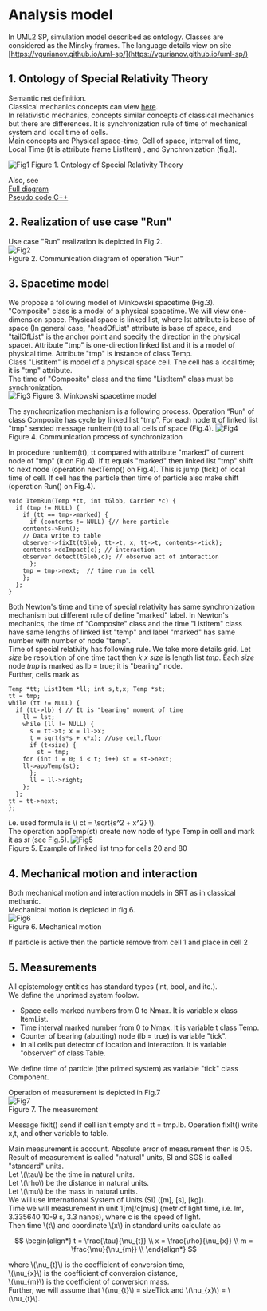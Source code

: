 # Analysis model
In UML2 SP, simulation model described as ontology. Classes are considered as the Minsky frames. The language details  view on site  [https://vgurianov.github.io/uml-sp/](https://vgurianov.github.io/uml-sp/)  
  
## 1. Ontology of Special Relativity Theory  
Semantic net definition.  
Classical mechanics concepts can view [here](https://vgurianov.github.io/uml-sp/case_studies/newton/newton).  
In relativistic mechanics, concepts similar concepts of classical mechanics but there are differences. It is synchronization rule of  time of mechanical system and local time of cells.  
Main concepts are Physical space-time, Cell of space, Interval of time, Local Time (it is attribute frame ListItem) , and Synchronization (fig.1). 
  
![Fig1](Fig1-2-1.png)
Figure 1. Ontology of Special Relativity Theory   
  
Also, see  
[Full diagram](Fig1-2-1a.png)  
[Pseudo code C++](cpp.md)  

## 2. Realization of use case "Run"
Use case "Run" realization is depicted in Fig.2.  
![Fig2](Fig1-2-2.png)  
Figure 2. Communication diagram of operation "Run"  

## 3. Spacetime model  
We propose a following model of Minkowski spacetime (Fig.3).  
"Composite" class is a model of a physical spacetime. We will view one-dimension space. Physical space is linked list, where lst attribute is base of space (In general case, "headOfList" attribute is base of space, and "tailOfList" is the anchor point and specify the direction in the physical space). Attribute "tmp" is one-direction linked list and it is a model of physical time. Attribute "tmp" is instance of class Temp.  
Class "ListItem" is model of a physical space cell. The cell has a local time; it is "tmp" attribute.  
The time of "Composite" class and the time "ListItem" class must be synchronization.   
![Fig3](Fig1-2-3.png)
Figure 3. Minkowski spacetime model

The synchronization mechanism is a following process. Operation “Run” of class Composite has cycle by linked list “tmp”. For each node tt of linked list "tmp" sended message runItem(tt) to all cells of space (Fig.4). 
![Fig4](Fig1-2-4.png)
Figure 4. 	Communication process of synchronization


In procedure runItem(tt), tt compared with attribute "marked" of current node of "tmp" (lt on Fig.4). If tt equals "marked" then linked list "tmp"  shift to next node (operation nextTemp() on Fig.4). This is jump (tick) of local time of cell. If cell has the particle then time of particle also make shift (operation Run() on Fig.4).
```  
void ItemRun(Temp *tt, int tGlob, Carrier *c) {
  if (tmp != NULL) {
    if (tt == tmp->marked) {
      if (contents != NULL) {// here particle
	contents->Run();  
	// Data write to table
	observer->fixIt(tGlob, tt->t, x, tt->t, contents->tick);
	contents->doImpact(c); // interaction
	observer.detect(tGlob,c); // observe act of interaction
      };
    tmp = tmp->next;  // time run in cell
    };
  };
}
```      
Both Newton's time and time of special relativity has same synchronization mechanism but different rule of define "marked" label. In Newton's mechanics, the time of "Composite" class and the time "ListItem" class have same lengths of linked list "temp" and label "marked" has same number with number of node "temp".    
Time of special relativity has following rule. We take more details grid. Let *size* be resolution of one time tact then  *k x size* is length list *tmp*. Each *size* node *tmp* is marked as lb = true; it is "bearing" node.   
Further, cells mark as
```  
Temp *tt; ListItem *ll; int s,t,x; Temp *st;
tt = tmp;
while (tt != NULL) {
  if (tt->lb) { // It is "bearing" moment of time
    ll = lst;
    while (ll != NULL) {
      s = tt->t; x = ll->x;
      t = sqrt(s*s + x*x); //use ceil,floor
      if (t<size) {
        st = tmp;
	for (int i = 0; i < t; i++) st = st->next;
	ll->appTemp(st);
      };
      ll = ll->right;
    };
  };
tt = tt->next;
};
```  	
i.e. used formula is  \\( ct = \sqrt{s^2 + x^2}  \\).  
The operation appTemp(st) create new node of type Temp in cell and mark it as *st* (see Fig.5).
![Fig5](Fig1-2-5.png)  
Figure 5. 	Example of linked list tmp for cells 20 and 80  



## 4. Mechanical motion  and interaction
Both mechanical motion and interaction models in SRT as in classical methanic.  
Mechanical motion is depicted in fig.6.   
![Fig6](Fig1-2-6.png)  
Figure 6. 	Mechanical motion  
  
If particle is active then the particle remove from cell 1 and place in cell 2 
 

## 5. Measurements
All epistemology entities has standard types (int, bool, and itc.).  
We define the unprimed system foolow.  
- Space cells marked numbers from 0 to Nmax. It is variable x class ItemList.  
- Time interval marked number from 0 to Nmax. It is variable t class Temp.  
- Counter of bearing (abutting) node (lb = true) is variable "tick". 
- In all cells put detector of location and interaction. It is variable "observer" of class Table.  
  
We define time of particle (the primed system) as variable "tick" class Component.  
  
Operation of measurement is depicted in Fig.7  
![Fig7](Fig1-2-7.png)  
Figure 7. 	The measurement  
  
Message fixIt() send if cell isn't empty and tt = tmp.lb. Operation fixIt() write x,t, and other variable to table.  
  
Main measurement is account. Absolute error of measurement then is 0.5.  
Result of measurement is called "natural" units, SI and SGS is called "standard" units.  
Let \\(\tau\\) be the time in natural units.  
Let \\(\rho\\) be the distance in natural units.   
Let \\(\mu\\) be the mass in natural units.   
We will use International System of Units (SI) ([m], [s], [kg]).   
Time we will measurement in unit 1[m]/c[m/s] (metr of light time, i.e. lm, 3.335640 10-9 s, 3.3 nanos), where c is the speed of light.  
Then time \\(t\\) and coordinate \\(x\\) in standard units calculate as  
   
$$
\begin{align*}
t = \frac{\tau}{\nu_{t}} \\
x = \frac{\rho}{\nu_{x}} \\
m = \frac{\mu}{\nu_{m}} \\
\end{align*}
$$  
   
where \\(\nu_{t}\\) is the coefficient of conversion time,  
\\(\nu_{x}\\) is the coefficient of conversion distance,  
\\(\nu_{m}\\) is the coefficient of conversion mass.  
Further, we will assume that \\(\nu_{t}\\) = sizeTick and \\(\nu_{x}\\) = \\(\nu_{t}\\).    
 
